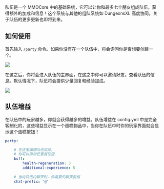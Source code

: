 队伍是一个 MMOCore 中的基础系统，它可以让你和最多七个朋友组成队伍，获得额外的加成和信息！这个系统与其他的组队系统如 DungeonsXL 高度协同。关于队伍的更多更新也即将到来。

## 如何使用
首先输入 `/party` 命令。如果你没有在一个队伍中，将会询问你是否想要创建一个。

![](https://i.imgur.com/ON6yehs.png)

在这之后，你将会进入队伍的主界面，在这之中你可以邀请好友，查看队伍的信息。默认情况下，队伍将会提供少量回复和经验加成。

![](https://i.imgur.com/7Vx1Ld2.png)

## 队伍增益
在队伍中的玩家越多，你就会获得越多的增益。队伍增益在 config.yml 中是完全客制化的，这些增益显示在一个蛋糕物品中，当你在队伍中时你的玩家界面就会显示这个蛋糕按钮！
```yaml
party:

    # 在这里编辑队伍加成。
    # 你可以添加任意属性值
    buff:
        health-regeneration: 3
        additional-experience: 5
    
    # 当向队伍内聊天时，你需要的聊天前缀
    chat-prefix: '@'
```